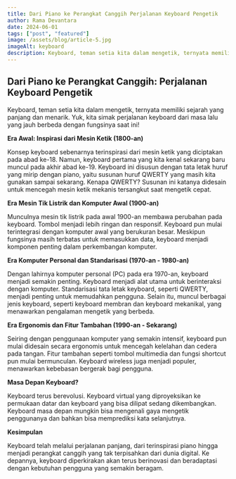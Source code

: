 ```yaml
---
title: Dari Piano ke Perangkat Canggih Perjalanan Keyboard Pengetik
author: Rama Devantara
date: 2024-06-01
tags: ["post", "featured"]
image: /assets/blog/article-5.jpg
imageAlt: keyboard
description: Keyboard, teman setia kita dalam mengetik, ternyata memiliki sejarah yang panjang dan menarik. Yuk, kita simak perjalanan keyboard dari masa lalu yang jauh berbeda dengan fungsinya saat ini!
---
```


## Dari Piano ke Perangkat Canggih: Perjalanan Keyboard Pengetik

Keyboard, teman setia kita dalam mengetik, ternyata memiliki sejarah yang panjang dan menarik. Yuk, kita simak perjalanan keyboard dari masa lalu yang jauh berbeda dengan fungsinya saat ini!

**Era Awal: Inspirasi dari Mesin Ketik (1800-an)**

Konsep keyboard sebenarnya terinspirasi dari mesin ketik yang diciptakan pada abad ke-18.  Namun, keyboard pertama yang kita kenal sekarang baru muncul pada akhir abad ke-19.  Keyboard ini disusun dengan tata letak huruf yang mirip dengan piano, yaitu susunan huruf QWERTY yang masih kita gunakan sampai sekarang.  Kenapa QWERTY?  Susunan ini katanya didesain untuk mencegah mesin ketik mekanis tersangkut saat mengetik cepat.

**Era Mesin Tik Listrik dan Komputer Awal (1900-an)**

Munculnya mesin tik listrik pada awal 1900-an membawa perubahan pada keyboard.  Tombol menjadi lebih ringan dan responsif.  Keyboard pun mulai terintegrasi dengan komputer awal yang berukuran besar.  Meskipun fungsinya masih terbatas untuk memasukkan data, keyboard menjadi komponen penting dalam perkembangan komputer.

**Era Komputer Personal dan Standarisasi (1970-an - 1980-an)**

Dengan lahirnya komputer personal (PC) pada era 1970-an, keyboard menjadi semakin penting.  Keyboard menjadi alat utama untuk berinteraksi dengan komputer.  Standarisasi tata letak keyboard, seperti QWERTY, menjadi penting untuk memudahkan pengguna.  Selain itu, muncul berbagai jenis keyboard, seperti keyboard membran dan keyboard mekanikal, yang menawarkan pengalaman mengetik yang berbeda.

**Era Ergonomis dan Fitur Tambahan (1990-an - Sekarang)**

Seiring dengan penggunaan komputer yang semakin intensif, keyboard pun mulai didesain secara ergonomis untuk mencegah kelelahan dan cedera pada tangan.  Fitur tambahan seperti tombol multimedia dan fungsi shortcut pun mulai bermunculan.  Keyboard wireless juga menjadi populer, menawarkan kebebasan bergerak bagi pengguna.

**Masa Depan Keyboard?**

Keyboard terus berevolusi.  Keyboard virtual yang diproyeksikan ke permukaan datar dan keyboard yang bisa dilipat sedang dikembangkan.  Keyboard masa depan mungkin bisa mengenali gaya mengetik penggunanya dan bahkan bisa memprediksi kata selanjutnya.

**Kesimpulan**

Keyboard telah melalui perjalanan panjang, dari terinspirasi piano hingga menjadi perangkat canggih yang tak terpisahkan dari dunia digital.  Ke depannya, keyboard diperkirakan akan terus berinovasi dan beradaptasi dengan kebutuhan pengguna yang semakin beragam.
